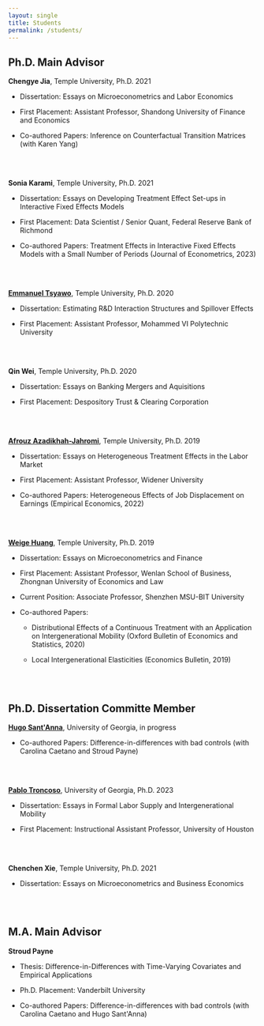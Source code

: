 ```yaml
---
layout: single
title: Students
permalink: /students/
---
```


## Ph.D. Main Advisor

**Chengye Jia**, Temple University, Ph.D. 2021

  * Dissertation: Essays on Microeconometrics and Labor Economics

  * First Placement: Assistant Professor, Shandong University of Finance and Economics
  
  * Co-authored Papers: Inference on Counterfactual Transition Matrices (with Karen Yang)
  
<br><br>
  
**Sonia Karami**, Temple University, Ph.D. 2021

  * Dissertation: Essays on Developing Treatment Effect Set-ups in Interactive Fixed Effects Models
  
  * First Placement: Data Scientist / Senior Quant, Federal Reserve Bank of Richmond
  
  * Co-authored Papers: Treatment Effects in Interactive Fixed Effects Models with a Small Number of Periods (Journal of Econometrics, 2023)

<br><br>
  
[**Emmanuel Tsyawo**](https://estsyawo.github.io/), Temple University, Ph.D. 2020

  * Dissertation: Estimating R&D Interaction Structures and Spillover Effects
  
  * First Placement: Assistant Professor, Mohammed VI Polytechnic University
  
<br><br>  
  
**Qin Wei**, Temple University, Ph.D. 2020

  * Dissertation: Essays on Banking Mergers and Aquisitions
  
  * First Placement: Despository Trust & Clearing Corporation

<br><br>

[**Afrouz Azadikhah-Jahromi**](https://www.widener.edu/about/faculty-directory/afrouz-jahromi), Temple University, Ph.D. 2019

  * Dissertation: Essays on Heterogeneous Treatment Effects in the Labor Market
  
  * First Placement: Assistant Professor, Widener University
  
  * Co-authored Papers: Heterogeneous Effects of Job Displacement on Earnings (Empirical Economics, 2022)

<br><br>
  
[**Weige Huang**](https://darren1988.wixsite.com/weigehuang), Temple University, Ph.D. 2019

  * Dissertation: Essays on Microeconometrics and Finance
  
  * First Placement: Assistant Professor, Wenlan School of Business, Zhongnan University of Economics and Law
  
  * Current Position: Associate Professor, Shenzhen MSU-BIT University

  * Co-authored Papers: 
  
    * Distributional Effects of a Continuous Treatment with an Application on Intergenerational Mobility (Oxford Bulletin of Economics and Statistics, 2020)
    
    * Local Intergenerational Elasticities (Economics Bulletin, 2019)

<br><br>

## Ph.D. Dissertation Committe Member


[**Hugo Sant'Anna**](https://hsantanna.org/), University of Georgia, in progress

  * Co-authored Papers: Difference-in-differences with bad controls (with Carolina Caetano and Stroud Payne)

<br><br>

[**Pablo Troncoso**](https://sites.google.com/view/pablotroncoso), University of Georgia, Ph.D. 2023

  * Dissertation: Essays in Formal Labor Supply and Intergenerational Mobility
  
  * First Placement: Instructional Assistant Professor, University of Houston

<br><br>

**Chenchen Xie**, Temple University, Ph.D. 2021

  * Dissertation: Essays on Microeconometrics and Business Economics

<br><br>

## M.A. Main Advisor

**Stroud Payne**

  * Thesis: Difference-in-Differences with Time-Varying Covariates and Empirical Applications
  
  * Ph.D. Placement: Vanderbilt University
  
  * Co-authored Papers: Difference-in-differences with bad controls (with Carolina Caetano and Hugo Sant'Anna)
  
<br><br>

<!--
<table style="width:100%">
  <tr>   
    <td width="40%"><img src="blank.jpg" alt="Chengye Jia" width="100%" > </td>
    <td><p><b><a href="https://chengye-jia.github.io/">Chengye Jia</a></b></p><p>Temple University, Ph.D. 2021</p><p>Research Interests:  Microeconometrics, Labor Economics, Machine Learning</p><p>First Placement: Assistant Professor, Shandong University of Finance and Economics</p> </td>
  </tr>
  <tr>   
    <td width="40%"><img src="blank.jpg" alt="Sonia Karami" width="100%" > </td>
    <td><p><b><a href="https://sites.temple.edu/sonia/">Sonia Karami</a></b></p><p>Temple University, Ph.D. 2021</p><p>Research Interests:  Microeconometrics, Labor Economics, and Health Economics</p><p>First Placement: Data Scientist / Senior Quant, Federal Reserve Bank of Richmond</p></td>
  </tr>
  <tr>   
    <td width="40%"><img src="blank.jpg" alt="Emmanuel Tsyawo" width="100%" > </td>
    <td><p><b><a href="https://estsyawo.github.io/">Emmanuel Tsyawo</a></b></p><p>Temple University, Ph.D. 2020</p><p>Research Interests:  Microeconometrics and Empirical IO</p><p>First Placement: Assistant Professor, Mohammed VI Polytechnic University</p> </td>
  </tr>
  <tr>   
    <td width="40%"><img src="blank.jpg" alt="Qin Wei" width="100%" > </td>
    <td><p><b>Qin Wei</b></p><p>Temple University, Ph.D. 2020</p><p>Research Interests:  Finance and Microeconometrics</p><p>First Placement: Despository Trust & Clearing Corporation</p> </td>
  </tr>
  <tr>   
    <td width="40%"><img src="https://bcallaway11.github.io/files/Afrouz.JPG" alt="Afrouz Azadikhah-Jahromi" width="100%" > </td>
    <td><p><b><a href="https://www.widener.edu/about/faculty-directory/afrouz-azadikhah-jahromi">Afrouz Azadikhah-Jahromi</a></b></p><p>Temple University, Ph.D. 2019</p><p>Research Interests:  Labor Economics and Microeconometrics</p><p>First Placement: Assistant Professor, Widener University</p> </td>
  </tr>
  <tr><td>&nbsp;</td><td>&nbsp;</td></tr>
  <tr>   
    <td width="40%"><img src="https://bcallaway11.github.io/files/weige-photo.jpg" alt="Weige Huang" width="100%" > </td>
    <td><p><b><a href="https://huang.netlify.com">Weige Huang</a></b></p><p>Temple University, Ph.D. 2019</p><p>Research Interests:  Microeconometrics and Finance</p><p>First Placement:  Assistant Professor, Wenlan School of Business, Zhongnan University of Economics and Law</p> </td>
  </tr>
</table>
-->
